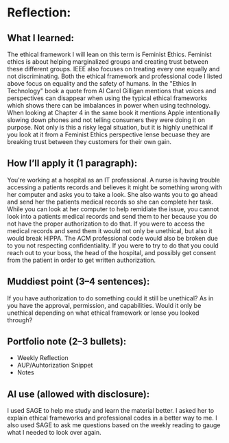 # Reflection: 

## What I learned: 
The ethical framework I will lean on this term is Feminist Ethics. Feminist ethics is about helping marginalized groups and creating trust between these different groups. IEEE also focuses on treating every one equally and not discriminating. Both the ethical framework and professional code I listed above focus on equality and the safety of humans. In the "Ethics In Technology" book a quote from AI Carol Gilligan mentions that voices and perspectives can disappear when using the typical ethical frameworks which shows there can be imbalances in power when using technology. When looking at Chapter 4 in the same book it mentions Apple intentionally slowing down phones and not telling consumers they were doing it on purpose. Not only is this a risky legal situation, but it is highly unethical if you look at it from a Feminist Ethics perspective lense becuase they are breaking trust between they customers for their own gain. 

## How I’ll apply it (1 paragraph):
 You're working at a hospital as an IT professional. A nurse is having trouble accessing a patients records and believes it might be something wrong with her computer and asks you to take a look. She also wants you to go ahead and send her the patients medical records so she can complete her task. While you can look at her computer to help remidiate the issue, you cannot look into a patients medical records and send them to her because you do not have the proper authorization to do that. If you were to access the medical records and send them it would not only be unethical, but also it would break HIPPA. The ACM professional code would also be broken due to you not respecting confidentiality. If you were to try to do that you could reach out to your boss, the head of the hospital, and possibly get consent from the patient in order to get written authorization. 

## Muddiest point (3–4 sentences): 
 If you have authorization to do something could it still be unethical? As in you have the approval, permission, and capabilities. Would it only be unethical depending on what ethical framework or lense you looked through? 

## Portfolio note (2–3 bullets): 
- Weekly Reflection
- AUP/Auhtorization Snippet
- Notes
  
## AI use (allowed with disclosure): 
 I used SAGE to help me study and learn the material better. I asked her to explain ethical frameworks and professional codes in a better way to me. I also used SAGE to ask me questions based on the weekly reading to gauge what I needed to look over again.
